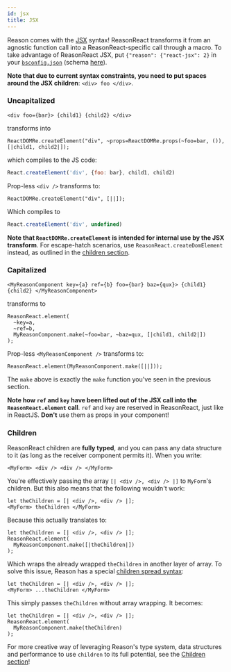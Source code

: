 ```yaml
---
id: jsx
title: JSX
---
```


Reason comes with the [JSX](https://reasonml.github.io/guide/language/jsx) syntax! ReasonReact transforms it from an agnostic function call into a ReasonReact-specific call through a macro. To take advantage of ReasonReact JSX, put `{"reason": {"react-jsx": 2}` in your [`bsconfig.json`](http://bucklescript.github.io/bucklescript/Manual.html#_bucklescript_build_system_code_bsb_code) (schema [here](http://bucklescript.github.io/bucklescript/docson/#build-schema.json)).

**Note that due to current syntax constraints, you need to put spaces around the JSX children**: `<div> foo </div>`.

### Uncapitalized

```reason
<div foo={bar}> {child1} {child2} </div>
```

transforms into

```reason
ReactDOMRe.createElement("div", ~props=ReactDOMRe.props(~foo=bar, ()), [|child1, child2|]);
```

which compiles to the JS code:

```js
React.createElement('div', {foo: bar}, child1, child2)
```

Prop-less `<div />` transforms to:

```reason
ReactDOMRe.createElement("div", [||]);
```

Which compiles to

```js
React.createElement('div', undefined)
```

**Note that `ReactDOMRe.createElement` is intended for internal use by the JSX transform**. For escape-hatch scenarios, use `ReasonReact.createDomElement` instead, as outlined in the [children section](children.md).

### Capitalized

```reason
<MyReasonComponent key={a} ref={b} foo={bar} baz={qux}> {child1} {child2} </MyReasonComponent>
```

transforms to

```reason
ReasonReact.element(
  ~key=a,
  ~ref=b,
  MyReasonComponent.make(~foo=bar, ~baz=qux, [|child1, child2|])
);
```

Prop-less `<MyReasonComponent />` transforms to:

```reason
ReasonReact.element(MyReasonComponent.make([||]));
```

The `make` above is exactly the `make` function you've seen in the previous section.

**Note how `ref` and `key` have been lifted out of the JSX call into the `ReasonReact.element` call**. `ref` and `key` are reserved in ReasonReact, just like in ReactJS. **Don't** use them as props in your component!

### Children

ReasonReact children are **fully typed**, and you can pass any data structure to it (as long as the receiver component permits it). When you write:

```reason
<MyForm> <div /> <div /> </MyForm>
```

You're effectively passing the array `[| <div />, <div /> |]` to `MyForm`'s children. But this also means that the following wouldn't work:

```reason
let theChildren = [| <div />, <div /> |];
<MyForm> theChildren </MyForm>
```

Because this actually translates to:

```reason
let theChildren = [| <div />, <div /> |];
ReasonReact.element(
  MyReasonComponent.make([|theChildren|])
);
```

Which wraps the already wrapped `theChildren` in another layer of array. To solve this issue, Reason has a special [children spread syntax](https://reasonml.github.io/guide/language/jsx#children-spread):

```reason
let theChildren = [| <div />, <div /> |];
<MyForm> ...theChildren </MyForm>
```

This simply passes `theChildren` without array wrapping. It becomes:

```reason
let theChildren = [| <div />, <div /> |];
ReasonReact.element(
  MyReasonComponent.make(theChildren)
);
```

For more creative way of leveraging Reason's type system, data structures and performance to use `children` to its full potential, see the [Children section](children.md)!
